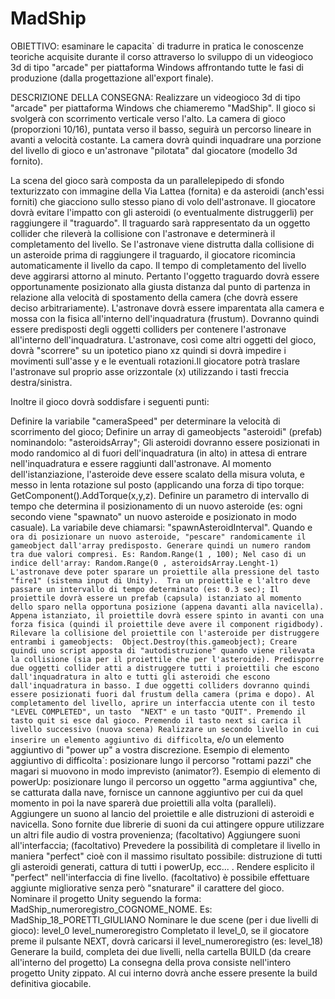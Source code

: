 # MadShip
 
OBIETTIVO: esaminare le capacita` di tradurre in pratica  le conoscenze teoriche  acquisite durante il corso attraverso lo sviluppo di un videogioco 3d  di tipo "arcade" per piattaforma Windows affrontando tutte le fasi di produzione (dalla progettazione all'export finale).

DESCRIZIONE DELLA CONSEGNA:
Realizzare un videogioco 3d  di tipo "arcade" per piattaforma Windows che chiameremo "MadShip".
Il gioco si svolgerà con scorrimento  verticale verso l'alto. 
La camera di gioco (proporzioni 10/16), puntata verso il basso,  seguirà un percorso lineare in avanti a velocità costante. La camera dovrà quindi inquadrare una porzione del livello di gioco e un'astronave "pilotata" dal giocatore (modello 3d fornito). 

La scena del gioco sarà composta da un parallelepipedo di sfondo texturizzato con immagine della Via Lattea (fornita) e da asteroidi (anch'essi forniti) che giacciono sullo stesso piano di volo dell'astronave. Il giocatore dovrà evitare l'impatto con gli asteroidi (o eventualmente distruggerli) per raggiungere il "traguardo".
Il traguardo sarà rappresentato da un oggetto collider che rileverà la collisione con l'astronave e determinerà il completamento del livello. 
Se l'astronave viene distrutta dalla collisione di un asteroide prima di raggiungere il traguardo, il giocatore ricomincia automaticamente il livello da capo. Il tempo di completamento del livello deve aggirarsi attorno al minuto. Pertanto l'oggetto traguardo dovrà essere opportunamente posizionato alla giusta distanza dal punto di partenza in relazione alla velocità di spostamento della camera (che dovrà essere deciso arbitrariamente).
L'astronave dovrà essere imparentata alla camera e mossa con la fisica all'interno dell'inquadratura (frustum). Dovranno quindi essere predisposti degli oggetti colliders per contenere l'astronave all'interno dell'inquadratura. L'astronave, così come altri oggetti del gioco, dovrà "scorrere" su un ipotetico piano xz quindi si dovrà impedire i movimenti sull'asse y e le eventuali rotazioni.Il giocatore potrà traslare l'astronave sul proprio asse orizzontale (x) utilizzando i tasti freccia destra/sinistra.


Inoltre il gioco dovrà soddisfare i seguenti punti:

Definire la variabile "cameraSpeed" per determinare la velocità di scorrimento del gioco;
Definire un array di gameobjects "asteroidi" (prefab) nominandolo: "asteroidsArray";
Gli asteroidi dovranno essere posizionati in modo randomico al di fuori dell'inquadratura (in alto) in attesa di entrare nell'inquadratura e essere raggiunti dall'astronave. 
Al momento dell'istanziazione, l'asteroide deve essere scalato della misura voluta, e messo in lenta rotazione sul posto (applicando una forza di tipo torque:
GetComponent<Rigidbody>().AddTorque(x,y,z).
Definire un parametro di intervallo di tempo che determina il posizionamento di un nuovo asteroide (es: ogni secondo viene "spawnato" un nuovo asteroide e posizionato in modo casuale). La variabile deve chiamarsi: "spawnAsteroidInterval".
Quando e` ora di posizionare un nuovo asteroide, "pescare" randomicamente il gameobject dall'array predisposto. Generare quindi un numero random tra due valori compresi. Es: Random.Range(1 , 100);
Nel caso di un indice dell'array:
Random.Range(0 , asteroidsArray.Lenght-1)
L'astronave deve poter sparare un proiettile alla pressione del tasto "fire1" (sistema input di Unity). 
Tra un proiettile e l'altro deve passare un intervallo di tempo determinato (es: 0.3 sec);
Il proiettile dovrà essere un prefab (capsula) istanziato al momento dello sparo nella opportuna posizione (appena davanti alla navicella). Appena istanziato, il proiettile dovrà essere spinto in avanti con una forza fisica (quindi il proiettile deve avere il component rigidbody).
Rilevare la collisione del proiettile con l'asteroide per distruggere entrambi i gameobjects: 
Object.Destroy(this.gameobject);
Creare quindi uno script apposta di "autodistruzione" quando viene rilevata la collisione (sia per il proiettile che per l'asteroide).
Predisporre due oggetti collider atti a distruggere tutti i proiettili che escono dall'inquadratura in alto e tutti gli asteroidi che escono dall'inquadratura in basso.
I due oggetti colliders dovranno quindi essere posizionati fuori dal frustum della camera (prima e dopo).
Al completamento del livello, aprire un interfaccia utente con il testo
"LEVEL COMPLETED", un tasto  "NEXT" e un tasto "QUIT".
Premendo il tasto quit si esce dal gioco. Premendo il tasto next si carica il livello successivo (nuova scena)
Realizzare un secondo livello in cui inserire un elemento aggiuntivo di difficolta`, e/o un elemento aggiuntivo  di "power up" a vostra discrezione.
Esempio di elemento aggiuntivo di difficolta`: posizionare lungo il percorso "rottami pazzi" che magari si muovono in modo imprevisto (animator?). 
Esempio di elemento di powerUp: posizionare lungo il percorso un oggetto "arma aggiuntiva" che, se catturata dalla nave, fornisce un cannone aggiuntivo per cui da quel momento in poi la nave sparerà due proiettili alla volta (paralleli).
Aggiungere un suono al lancio del proiettile e alle distruzioni di asteroidi e navicella.
Sono fornite due librerie di suoni da cui attingere oppure utilizzare un altri file audio di vostra provenienza;
 (facoltativo) Aggiungere suoni all'interfaccia;
(facoltativo) Prevedere la possibilità di completare il livello in maniera "perfect" cioè con il massimo risultato possibile: distruzione di tutti gli asteroidi generati, cattura di tutti i powerUp, ecc... . Rendere esplicito il "perfect" nell'interfaccia di fine livello.
(facoltativo) è possibile effettuare aggiunte migliorative  senza però "snaturare" il carattere del gioco.
Nominare il progetto Unity seguendo la forma:
MadShip_numeroregistro_COGNOME_NOME.
Es: MadShip_18_PORETTI_GIULIANO
Nominare le due scene (per i due livelli di gioco):
level_0
level_numeroregistro
Completato il level_0, se il giocatore preme il pulsante NEXT, dovrà caricarsi il level_numeroregistro (es: level_18)
Generare la build, completa dei due livelli, nella cartella BUILD (da creare all'interno del progetto)
La consegna della prova consiste nell'intero progetto Unity zippato.
Al cui interno dovrà anche essere presente la build definitiva giocabile. 
